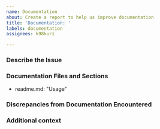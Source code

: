 ```yaml
---
name: Documentation
about: Create a report to help us improve documentation
title: 'Documentation: '
labels: documentation
assignees: k98kurz

---
```


### Describe the Issue

<!-- A clear and concise description of the documentation issue. -->

### Documentation Files and Sections

- readme.md: "Usage"

### Discrepancies from Documentation Encountered

<!-- A clear and concise description of what discrepancies you found. -->

### Additional context

<!-- Add any other context about the problem here. -->
